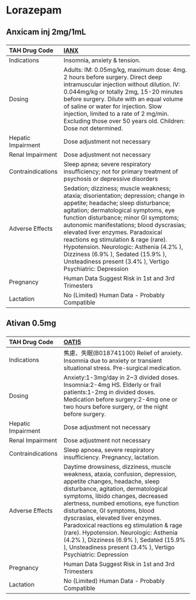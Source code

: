 # Lorazepam

## Anxicam inj 2mg/1mL

##### 

| TAH Drug Code      | [IANX](https://www.tahsda.org.tw/drugs/hissearch.php?drug_code=IANX)                                                                                                                                                                                                                                                                                                                                                                                                              |
|:-------------------|:----------------------------------------------------------------------------------------------------------------------------------------------------------------------------------------------------------------------------------------------------------------------------------------------------------------------------------------------------------------------------------------------------------------------------------------------------------------------------------|
| Indications        | Insomnia, anxiety & tension.                                                                                                                                                                                                                                                                                                                                                                                                                                                      |
| Dosing             | Adults: IM: 0.05mg/kg, maximum dose: 4mg. 2 hours before surgery. Direct deep intramuscular injection without dilution. IV: 0.044mg/kg or totally 2mg, 15-20 minutes before surgery. Dilute with an equal volume of saline or water for injection. Slow injection, limited to a rate of 2 mg/min. Excluding those over 50 years old. Children: Dose not determined.                                                                                                               |
| Hepatic Impairment | Dose adjustment not necessary                                                                                                                                                                                                                                                                                                                                                                                                                                                     |
| Renal Impairment   | Dose adjustment not necessary                                                                                                                                                                                                                                                                                                                                                                                                                                                     |
| Contraindications  | Sleep apnea; severe respiratory insufficiency; not for primary treatment of psychosis or depressive disorders                                                                                                                                                                                                                                                                                                                                                                     |
| Adverse Effects    | Sedation; dizziness; muscle weakness; ataxia; disorientation; depression; change in appetite; headache; sleep disturbance; agitation; dermatological symptoms, eye function disturbance; minor GI symptoms; autonomic manifestations; blood dyscrasias; elevated liver enzymes. Paradoxical reactions eg stimulation & rage (rare). Hypotension. Neurologic: Asthenia (4.2% ), Dizziness (6.9% ), Sedated (15.9% ), Unsteadiness present (3.4% ), Vertigo Psychiatric: Depression |
| Pregnancy          | Human Data Suggest Risk in 1st and 3rd Trimesters                                                                                                                                                                                                                                                                                                                                                                                                                                 |
| Lactation          | No (Limited) Human Data - Probably Compatible                                                                                                                                                                                                                                                                                                                                                                                                                                     |

## Ativan 0.5mg

##### 

| TAH Drug Code      | [OATI5](https://www.tahsda.org.tw/drugs/hissearch.php?drug_code=OATI5)                                                                                                                                                                                                                                                                                                                                                                                                                                     |
|:-------------------|:-----------------------------------------------------------------------------------------------------------------------------------------------------------------------------------------------------------------------------------------------------------------------------------------------------------------------------------------------------------------------------------------------------------------------------------------------------------------------------------------------------------|
| Indications        | 焦慮、失眠(B018741100) Relief of anxiety. Insomnia due to anxiety or transient situational stress. Pre-surgical medication.                                                                                                                                                                                                                                                                                                                                                                                |
| Dosing             | Anxiety:1-3mg/day in 2~3 divided doses. Insomnia:2-4mg HS. Elderly or frail patients:1-2mg in divided doses. Medication before surgery:2-4mg one or two hours before surgery, or the night before surgery.                                                                                                                                                                                                                                                                                                 |
| Hepatic Impairment | Dose adjustment not necessary                                                                                                                                                                                                                                                                                                                                                                                                                                                                              |
| Renal Impairment   | Dose adjustment not necessary                                                                                                                                                                                                                                                                                                                                                                                                                                                                              |
| Contraindications  | Sleep apnoea, severe respiratory insufficiency. Pregnancy, lactation.                                                                                                                                                                                                                                                                                                                                                                                                                                      |
| Adverse Effects    | Daytime drowsiness, dizziness, muscle weakness, ataxia, confusion, depression, appetite changes, headache, sleep disturbance, agitation, dermatological symptoms, libido changes, decreased alertness, numbed emotions, eye function disturbance, GI symptoms, blood dyscrasias, elevated liver enzymes. Paradoxical reactions eg stimulation & rage (rare). Hypotension. Neurologic: Asthenia (4.2% ), Dizziness (6.9% ), Sedated (15.9% ), Unsteadiness present (3.4% ), Vertigo Psychiatric: Depression |
| Pregnancy          | Human Data Suggest Risk in 1st and 3rd Trimesters                                                                                                                                                                                                                                                                                                                                                                                                                                                          |
| Lactation          | No (Limited) Human Data - Probably Compatible                                                                                                                                                                                                                                                                                                                                                                                                                                                              |

